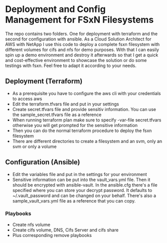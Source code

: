 
# Deployment and Config Management for FSxN Filesystems
The repo contains two folders. One for deployment with terraform and the second for configuration with ansible. As a Cloud Solution Architect for AWS with NetApp I use this code to deploy a complete fsxn filesystem with different volumes for cifs and nfs for demo purposes. With that I can easily spin up a demo environment and destroy it afterwards so that I get a quick and cost-effective environment to showcase the solution or do some testings with fsxn. Feel free to adapt it according to your needs.

## Deployment (Terraform)
- As a prerequisite you have to configure the aws cli with your credentials to access aws
- Edit the terraform.tfvars file and put in your settings
- Create secret.tfvars file and provide sensitiv information. You can use the sample_secret.tfvars file as a reference
- When running terraform plan make sure to specify -var-file secret.tfvars otherwise you will get prompted for the sensitive information
- Then you can do the normal terraform procedure to deploy the fsxn filesystem
- There are different directories to create a filesystem and an svm, only an svm or only a volume

## Configuration (Ansible)
- Edit the variables file and put in the settings for your environment
- Sensitive information can be put into the vault_vars.yml file. Then it should be encrypted with ansible-vault. In the ansible.cfg there's a file specified where you can store your decrypt password. It defaults to ~/.vault_password and can be changed on your behalf. There's also a sample_vault_vars.yml file as a reference that you can copy.

### Playbooks
- Create nfs volume
- Create cifs volume, DNS, Cifs Server and cifs share
- Plus corresponding remove playbooks
